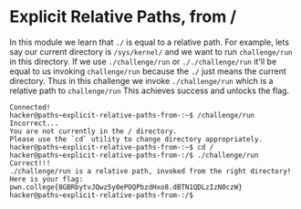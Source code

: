# Explicit Relative Paths, from /
In this module we learn that `./` is equal to a relative path.
For example, lets say our current directory is `/sys/kernel/` and we want to run `challenge/run` in this directory.
If we use `./challenge/run` or `././challenge/run` it'll be equal to us invoking `challenge/run` because the `./` just means the current directory.
Thus in this challenge we invoke `./challenge/run` which is a relative path to `challenge/run`
This achieves success and unlocks the flag.
```
Connected!
hacker@paths~explicit-relative-paths-from-:~$ /challenge/run
Incorrect...
You are not currently in the / directory.
Please use the `cd` utility to change directory appropriately.
hacker@paths~explicit-relative-paths-from-:~$ cd /
hacker@paths~explicit-relative-paths-from-:/$ ./challenge/run
Correct!!!
./challenge/run is a relative path, invoked from the right directory!
Here is your flag:
pwn.college{8GBRbytvJQwz5y0ePOQPbzdHxo8.dBTN1QDLzIzN0czW}
hacker@paths~explicit-relative-paths-from-:/$
```
